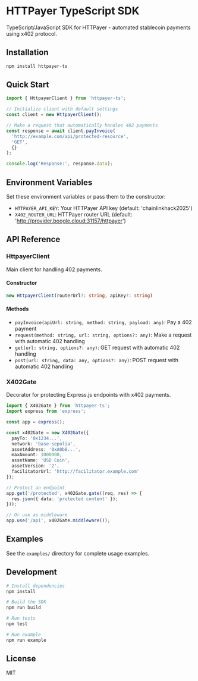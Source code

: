 # HTTPayer TypeScript SDK

TypeScript/JavaScript SDK for HTTPayer - automated stablecoin payments using x402 protocol.

## Installation

```bash
npm install httpayer-ts
```

## Quick Start

```typescript
import { HttpayerClient } from 'httpayer-ts';

// Initialize client with default settings
const client = new HttpayerClient();

// Make a request that automatically handles 402 payments
const response = await client.payInvoice(
  'http://example.com/api/protected-resource',
  'GET',
  {}
);

console.log('Response:', response.data);
```

## Environment Variables

Set these environment variables or pass them to the constructor:

- `HTTPAYER_API_KEY`: Your HTTPayer API key (default: 'chainlinkhack2025')
- `X402_ROUTER_URL`: HTTPayer router URL (default: 'http://provider.boogle.cloud:31157/httpayer')

## API Reference

### HttpayerClient

Main client for handling 402 payments.

#### Constructor

```typescript
new HttpayerClient(routerUrl?: string, apiKey?: string)
```

#### Methods

- `payInvoice(apiUrl: string, method: string, payload: any)`: Pay a 402 payment
- `request(method: string, url: string, options?: any)`: Make a request with automatic 402 handling
- `get(url: string, options?: any)`: GET request with automatic 402 handling
- `post(url: string, data: any, options?: any)`: POST request with automatic 402 handling

### X402Gate

Decorator for protecting Express.js endpoints with x402 payments.

```typescript
import { X402Gate } from 'httpayer-ts';
import express from 'express';

const app = express();

const x402Gate = new X402Gate({
  payTo: '0x1234...',
  network: 'base-sepolia',
  assetAddress: '0xA0b8...',
  maxAmount: 1000000,
  assetName: 'USD Coin',
  assetVersion: '2',
  facilitatorUrl: 'http://facilitator.example.com'
});

// Protect an endpoint
app.get('/protected', x402Gate.gate((req, res) => {
  res.json({ data: 'protected content' });
}));

// Or use as middleware
app.use('/api', x402Gate.middleware());
```

## Examples

See the `examples/` directory for complete usage examples.

## Development

```bash
# Install dependencies
npm install

# Build the SDK
npm run build

# Run tests
npm test

# Run example
npm run example
```

## License

MIT 
